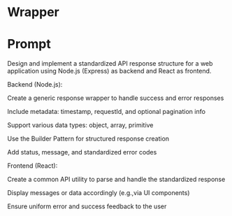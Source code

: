 # Wrapper

# Prompt

Design and implement a standardized API response structure for a web application using Node.js (Express) as backend and React as frontend.

Backend (Node.js):

Create a generic response wrapper to handle success and error responses

Include metadata: timestamp, requestId, and optional pagination info

Support various data types: object, array, primitive

Use the Builder Pattern for structured response creation

Add status, message, and standardized error codes

Frontend (React):

Create a common API utility to parse and handle the standardized response

Display messages or data accordingly (e.g.,via  UI components)

Ensure uniform error and success feedback to the user
